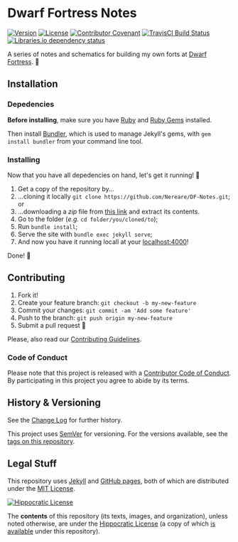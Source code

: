 # Dwarf Fortress Notes

[![Version](https://img.shields.io/badge/Version-0.4.6-orange)](https://github.com/Nereare/DF-Notes)
[![License](https://img.shields.io/github/license/Nereare/DF-Notes.svg)](https://github.com/Nereare/DF-Notes)
[![Contributor Covenant](https://img.shields.io/badge/Contributor%20Covenant-v1.4%20adopted-ff69b4.svg)](CODE-OF-CONDUCT.md)
[![TravisCI Build Status](https://img.shields.io/travis/Nereare/DF-Notes/master)](https://travis-ci.org/Nereare/DF-Notes)
[![Libraries.io dependency status](https://img.shields.io/librariesio/github/Nereare/DF-Notes)](https://libraries.io/github/Nereare/DF-Notes)

A series of notes and schematics for building my own forts at [Dwarf Fortress](http://www.bay12games.com/dwarves/). :mount_fuji:

## Installation

### Depedencies

**Before installing**, make sure you have [Ruby](https://www.ruby-lang.org/) and [Ruby Gems](https://rubygems.org/) installed.

Then install [Bundler](https://bundler.io/), which is used to manage Jekyll's gems, with `gem install bundler` from your command line tool.

### Installing

Now that you have all depedencies on hand, let's get it running! :runner:

1. Get a copy of the repository by...
  1. ...cloning it locally `git clone https://github.com/Nereare/DF-Notes.git`; or
  2. ...downloading a *zip* file from [this link](https://github.com/Nereare/DF-Notes/archive/master.zip) and extract its contents.
2. Go to the folder (*e.g.* `cd folder/you/cloned/to`);
3. Run `bundle install`;
4. Serve the site with `bundle exec jekyll serve`;
5. And now you have it running locall at your [localhost:4000](localhost:4000)!

Done! :tada:

## Contributing

1. Fork it!
2. Create your feature branch: `git checkout -b my-new-feature`
3. Commit your changes: `git commit -am 'Add some feature'`
4. Push to the branch: `git push origin my-new-feature`
5. Submit a pull request :tada:

Please, also read our [Contributing Guidelines](CONTRIBUTING.md).

### Code of Conduct

Please note that this project is released with a [Contributor Code of Conduct](CODE-OF-CONDUCT.md). By participating in this project you agree to abide by its terms.

## History & Versioning

See the [Change Log](CHANGELOG.md) for further history.

This project uses [SemVer](http://semver.org/) for versioning. For the versions available, see the [tags on this repository](https://github.com/Nereare/DF-Notes/tags).

## Legal Stuff

This repository uses [Jekyll](https://jekyllrb.com/) and [GitHub pages](https://github.com/github/pages-gem), both of which are distributed under the [MIT License](https://opensource.org/licenses/MIT).

[![Hippocratic License](https://i.imgur.com/DEKS3nm.png)](LICENSE.md)

The **contents** of this repository (its texts, images, and organization), unless noted otherwise, are under the [Hippocratic License](https://firstdonoharm.dev/) (a copy of which [is available](LICENSE.md) under this repository).
